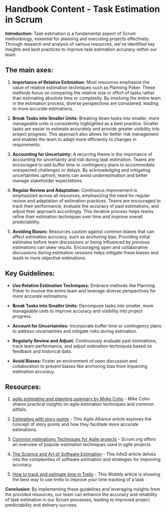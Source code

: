 # Handbook Content - Task Estimation in Scrum

**Introduction:** Task estimation is a fundamental aspect of Scrum methodology, essential for planning and executing projects effectively. Through research and analysis of various resources, we've identified key insights and best practices to improve task estimation accuracy within our team.

## **The main axes:**

1. **Importance of Relative Estimation:** Most resources emphasize the value of relative estimation techniques such as Planning Poker. These methods focus on comparing the relative size or effort of tasks rather than estimating absolute time or complexity. By involving the entire team in the estimation process, diverse perspectives are considered, leading to more accurate estimations.

2. **Break Tasks into Smaller Units:** Breaking down tasks into smaller, more manageable units is consistently highlighted as a best practice. Smaller tasks are easier to estimate accurately and provide greater visibility into project progress. This approach also allows for better risk management and enables the team to adapt more efficiently to changes in requirements.

3. **Accounting for Uncertainty:** A recurring theme is the importance of accounting for uncertainty and risk during task estimation. Teams are encouraged to add buffer time or contingency plans to accommodate unexpected challenges or delays. By acknowledging and mitigating uncertainties upfront, teams can avoid underestimation and better manage stakeholder expectations.

4. **Regular Review and Adaptation:** Continuous improvement is emphasized across all resources, emphasizing the need for regular review and adaptation of estimation practices. Teams are encouraged to track their performance, evaluate the accuracy of past estimations, and adjust their approach accordingly. This iterative process helps teams refine their estimation techniques over time and improve overall predictability.

5. **Avoiding Biases:** Resources caution against common biases that can affect estimation accuracy, such as anchoring bias. Providing initial estimates before team discussions or being influenced by previous estimations can skew results. Encouraging open and collaborative discussions during estimation sessions helps mitigate these biases and leads to more objective estimations.

## **Key Guidelines:**

- **Use Relative Estimation Techniques:** Embrace methods like Planning Poker to involve the entire team and leverage diverse perspectives for more accurate estimations.

- **Break Tasks into Smaller Units:** Decompose tasks into smaller, more manageable units to improve accuracy and visibility into project progress.

- **Account for Uncertainties:** Incorporate buffer time or contingency plans to address uncertainties and mitigate risks during estimation.

- **Regularly Review and Adjust:** Continuously evaluate past estimations, track team performance, and adjust estimation techniques based on feedback and historical data.

- **Avoid Biases:** Foster an environment of open discussion and collaboration to prevent biases like anchoring bias from impacting estimation accuracy.

## **Resources:**

1. [agile estimating and planning summary by Myke Cohn](https://cdn.bookey.app/files/pdf/book/en/agile-estimating-and-planning.pdf) - Mike Cohn shares practical insights on agile estimation techniques and common pitfalls.

2. [Estimating with story points](https://www.agilealliance.org/the-practice-of-sizing-spikes-with-story-points/) - This Agile Alliance article explores the concept of story points and how they facilitate more accurate estimations.

3. [Common estimations Techniques for Agile projects](https://www.scrum.org/resources/blog/exploring-estimation-approaches-what-right-fit-scrum-teams) - Scrum.org offers an overview of popular estimation techniques used in agile projects

4. [The Science and Art of Software Estimation](https://www.infoq.com/articles/software-estimation-important/) - This InfoQ article delves into the complexities of software estimation and strategies for improving accuracy.

5. [How to track and estimate time in Trello](https://wobbly.me/blog/how-to-track-time-in-trello) - This Wobbly article is showing the best way to use trello to improve your time tracking of a task

**Conclusion:** By implementing these guidelines and leveraging insights from the provided resources, our team can enhance the accuracy and reliability of task estimation in our Scrum processes, leading to improved project predictability and delivery success.